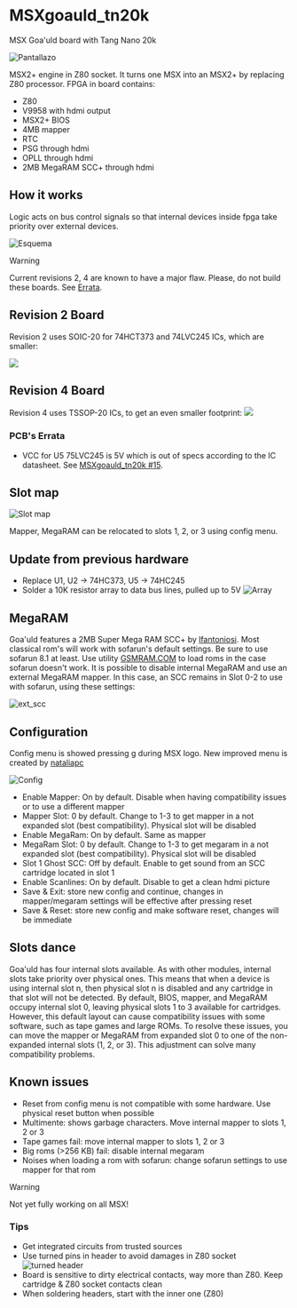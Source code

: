 # MSXgoauld_tn20k
MSX Goa'uld board with Tang Nano 20k

![Pantallazo](/pics/V1_4.jpg)

MSX2+ engine in Z80 socket. It turns one MSX into an MSX2+ by replacing Z80 processor. FPGA in board contains: 
* Z80
* V9958 with hdmi output
* MSX2+ BIOS
* 4MB mapper
* RTC
* PSG through hdmi
* OPLL through hdmi
* 2MB MegaRAM SCC+ through hdmi

## How it works
Logic acts on bus control signals so that internal devices inside fpga take priority over external devices. 

![Esquema](/pics/esquema.png)

> [!WARNING]
> Current revisions 2, 4 are known to have a major flaw. Please, do not build these boards. See [Errata](#pcbs-errata).
> 

## Revision 2 Board

Revision 2 uses SOIC-20 for 74HCT373 and 74LVC245 ICs, which are smaller:

![](/kicad/v2/v2_real.jpg)

## Revision 4 Board

Revision 4 uses TSSOP-20 ICs, to get an even smaller footprint:
![](/kicad/v4/image/IMG_20240824_114309792.jpg)

### PCB's Errata

* VCC for U5 75LVC245 is 5V which is out of specs according to the IC datasheet. See [MSXgoauld_tn20k #15](https://github.com/jabadiagm/MSXgoauld_tn20k/issues/15).

## Slot map

![Slot map](/pics/mapa_slots3.png)

Mapper, MegaRAM can be relocated to slots 1, 2, or 3 using config menu.

## Update from previous hardware
* Replace U1, U2 -> 74HC373, U5 -> 74HC245
* Solder a 10K resistor array to data bus lines, pulled up to 5V
![Array](/pics/array.jpg)

## MegaRAM
Goa'uld features a 2MB Super Mega RAM SCC+ by [lfantoniosi](https://github.com/lfantoniosi/WonderTANG). Most classical rom's will work with sofarun's default settings. Be sure to use sofarun 8.1 at least.
Use utility [GSMRAM.COM](/fpga/src/sdcc/disk) to load roms in the case sofarun doesn't work.
It is possible to disable internal MegaRAM and use an external MegaRAM mapper. In this case, an SCC remains in Slot 0-2 to use with sofarun, using these settings:

![ext_scc](/pics/ext_scc.jpg)

## Configuration
Config menu is showed pressing g during MSX logo. New improved menu is created by [nataliapc](https://github.com/nataliapc/msx_goauld_settings_menu)

![Config](/pics/config2.png)

* Enable Mapper: On by default. Disable when having compatibility issues or to use a different mapper
* Mapper Slot: 0 by default. Change to 1-3 to get mapper in a not expanded slot (best compatibility). Physical slot will be disabled
* Enable MegaRam: On by default. Same as mapper
* MegaRam Slot: 0 by default. Change to 1-3 to get megaram in a not expanded slot (best compatibility). Physical slot will be disabled
* Slot 1 Ghost SCC: Off by default. Enable to get sound from an SCC cartridge located in slot 1
* Enable Scanlines: On by default. Disable to get a clean hdmi picture
* Save & Exit: store new config and continue, changes in mapper/megaram settings will be effective after pressing reset
* Save & Reset: store new config and make software reset, changes will be immediate

## Slots dance
Goa'uld has four internal slots available. As with other modules, internal slots take priority over physical ones. This means that when a device is using internal slot n, then physical slot n is disabled  and any cartridge in that slot will not be detected. 
By default, BIOS, mapper, and MegaRAM occupy internal slot 0, leaving physical slots 1 to 3 available for cartridges. However, this default layout can cause compatibility issues with some software, such as tape games and large ROMs. 
To resolve these issues, you can move the mapper or MegaRAM from expanded slot 0 to one of the non-expanded internal slots (1, 2, or 3). This adjustment can solve many compatibility problems.

## Known issues
* Reset from config menu is not compatible with some hardware. Use physical reset button when possible
* Multimente: shows garbage characters. Move internal mapper to slots 1, 2 or 3
* Tape games fail: move internal mapper to slots 1, 2 or 3
* Big roms (>256 KB) fail: disable internal megaram
* Noises when loading a rom with sofarun: change sofarun settings to use mapper for that rom

> [!WARNING]
> Not yet fully working on all MSX!
>

### Tips
* Get integrated circuits from trusted sources
* Use turned pins in header to avoid damages in Z80 socket
![turned header](/pics/torneados.jpg)
* Board is sensitive to dirty electrical contacts, way more than Z80. Keep cartridge & Z80 socket contacts clean
* When soldering headers, start with the inner one (Z80)

